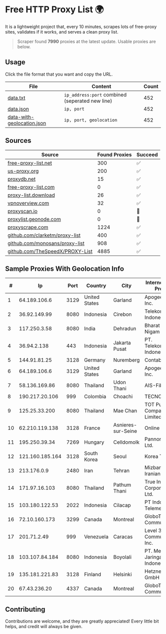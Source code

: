
# Free HTTP Proxy List 🌍

It is a lightweight project that, every 10 minutes, scrapes lots of free-proxy sites, validates if it works, and serves a clean proxy list.


> Scraper found **7990** proxies at the latest update. Usable proxies are below.

## Usage

Click the file format that you want and copy the URL.


|File|Content|Count|
|----|-------|-----|
|[data.txt](https://raw.githubusercontent.com/themiralay/Proxy-List-World/master/data.txt)|`ip_address:port` combined (seperated new line)|452|
|[data.json](https://raw.githubusercontent.com/themiralay/Proxy-List-World/master/data.json)|`ip, port`|452|
|[data-with-geolocation.json](https://raw.githubusercontent.com/themiralay/Proxy-List-World/master/data-with-geolocation.json)|`ip, port, geolocation`|452|

## Sources

|Source|Found Proxies|Succeed|
|------|-------------|-------|
|[free-proxy-list.net](https://free-proxy-list.net)|300|✅|
|[us-proxy.org](https://www.us-proxy.org)|200|✅|
|[proxydb.net](http://proxydb.net)|15|✅|
|[free-proxy-list.com](https://free-proxy-list.com/?page=&port=&type%5B%5D=http&type%5B%5D=https&up_time=0&search=Search)|0|✅|
|[proxy-list.download](https://www.proxy-list.download/HTTP)|26|✅|
|[vpnoverview.com](https://vpnoverview.com/privacy/anonymous-browsing/free-proxy-servers)|32|✅|
|[proxyscan.io](https://www.proxyscan.io)|0|🚫|
|[proxylist.geonode.com](https://proxylist.geonode.com/api/proxy-list?limit=300&page=1&sort_by=lastChecked&sort_type=desc&protocols=http,https)|0|🚫|
|[proxyscrape.com](https://api.proxyscrape.com/v2/?request=displayproxies&protocol=http&timeout=10000&country=all&ssl=all&anonymity=all)|1224|✅|
|[github.com/clarketm/proxy-list](https://raw.githubusercontent.com/clarketm/proxy-list/master/proxy-list-raw.txt)|400|✅|
|[github.com/monosans/proxy-list](https://raw.githubusercontent.com/monosans/proxy-list/main/proxies/http.txt)|908|✅|
|[github.com/TheSpeedX/PROXY-List](https://raw.githubusercontent.com/TheSpeedX/PROXY-List/master/http.txt)|4885|✅|


## Sample Proxies With Geolocation Info

|#|Ip|Port|Country|City|Internet Service Provider|
|-|--|----|-------|----|-------------------------|
|1|64.189.106.6|3129|United States|Garland|Apogee Telecom Inc.|
|2|36.92.149.99|8080|Indonesia|Cirebon|Telekomunikasi Indonesia|
|3|117.250.3.58|8080|India|Dehradun|Bharat Sanchar Nigam Ltd|
|4|36.94.2.138|443|Indonesia|Jakarta Pusat|PT. Telekomunikasi Indonesia|
|5|144.91.81.25|3128|Germany|Nuremberg|Contabo GmbH|
|6|64.189.106.6|3129|United States|Garland|Apogee Telecom Inc.|
|7|58.136.169.86|8080|Thailand|Udon Thani|AIS-Fibre|
|8|190.217.20.106|999|Colombia|Choachi|TECNOLOGÍA|
|9|125.25.33.200|8080|Thailand|Mae Chan|TOT Public Company Limited|
|10|62.210.119.138|3128|France|Asnieres-sur-Seine|Online S.A.S.|
|11|195.250.39.34|7269|Hungary|Celldomolk|Pannon Pipics Ltd.|
|12|121.160.185.164|3128|South Korea|Seoul|Korea Telecom|
|13|213.176.0.9|2480|Iran|Tehran|Mizban Dadeh Iranian Co. (Ltd)|
|14|171.97.16.103|8080|Thailand|Pathum Thani|True Internet Corporation CO. Ltd.|
|15|103.180.122.53|2022|Indonesia|Cilacap|PT Indo Telemedia Solusi|
|16|72.10.160.173|3299|Canada|Montreal|GloboTech Communications|
|17|201.71.2.49|999|Venezuela|Caracas|Level 3 Communications, Inc.|
|18|103.107.84.184|8080|Indonesia|Boyolali|PT. Media Jaringan Indonesia|
|19|135.181.221.83|3128|Finland|Helsinki|Hetzner Online GmbH|
|20|67.43.236.20|4337|Canada|Montreal|GloboTech Communications|



## Contributing

Contributions are welcome, and they are greatly appreciated! Every
little bit helps, and credit will always be given.

